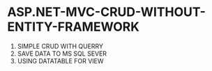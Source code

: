 # ASP.NET-MVC-CRUD-WITHOUT-ENTITY-FRAMEWORK
1. SIMPLE CRUD WITH QUERRY
2. SAVE DATA TO MS SQL SEVER
3. USING DATATABLE FOR VIEW
